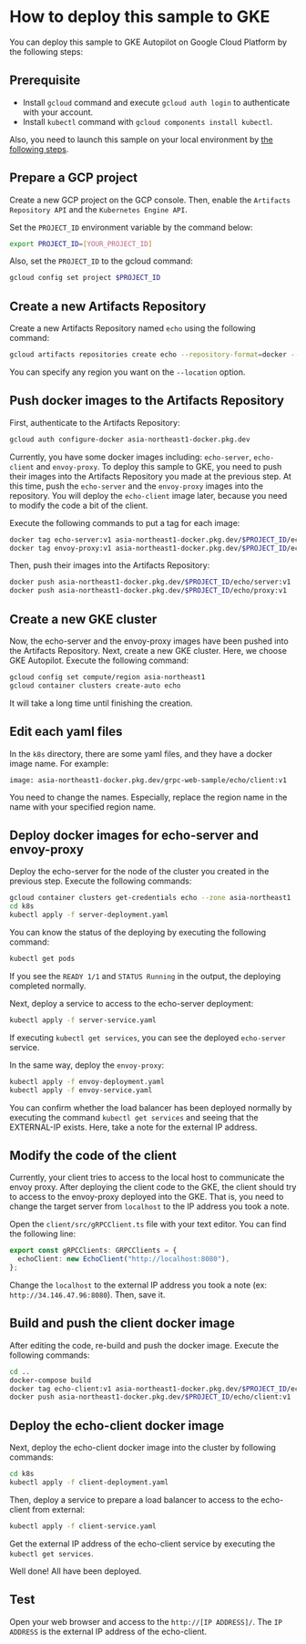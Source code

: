 # How to deploy this sample to GKE

You can deploy this sample to GKE Autopilot on Google Cloud Platform by the following steps:

## Prerequisite

* Install `gcloud` command and execute `gcloud auth login` to authenticate with your account.
* Install `kubectl` command with `gcloud components install kubectl`.

Also, you need to launch this sample on your local environment by [the following steps](../README.md).

## Prepare a GCP project

Create a new GCP project on the GCP console. Then, enable the `Artifacts Repository API` and the `Kubernetes Engine API`.

Set the `PROJECT_ID` environment variable by the command below:

```bash
export PROJECT_ID=[YOUR_PROJECT_ID]
```

Also, set the `PROJECT_ID` to the gcloud command:

```bash
gcloud config set project $PROJECT_ID
```

## Create a new Artifacts Repository

Create a new Artifacts Repository named `echo` using the following command:

```bash
gcloud artifacts repositories create echo --repository-format=docker --location=asia-northeast1 --description="Docker repository"
```

You can specify any region you want on the `--location` option.

## Push docker images to the Artifacts Repository

First, authenticate to the Artifacts Repository:

```bash
gcloud auth configure-docker asia-northeast1-docker.pkg.dev
```

Currently, you have some docker images including: `echo-server`, `echo-client` and `envoy-proxy`. To deploy this sample to GKE, you need to push their images into the Artifacts Repository you made at the previous step. At this time, push the `echo-server` and the `envoy-proxy` images into the repository. You will deploy the `echo-client` image later, because you need to modify the code a bit of the client.

Execute the following commands to put a tag for each image:

```bash
docker tag echo-server:v1 asia-northeast1-docker.pkg.dev/$PROJECT_ID/echo/server:v1
docker tag envoy-proxy:v1 asia-northeast1-docker.pkg.dev/$PROJECT_ID/echo/proxy:v1
```

Then, push their images into the Artifacts Repository:

```bash
docker push asia-northeast1-docker.pkg.dev/$PROJECT_ID/echo/server:v1
docker push asia-northeast1-docker.pkg.dev/$PROJECT_ID/echo/proxy:v1
```

## Create a new GKE cluster

Now, the echo-server and the envoy-proxy images have been pushed into the Artifacts Repository. Next, create a new GKE cluster. Here, we choose GKE Autopilot. Execute the following command:

```bash
gcloud config set compute/region asia-northeast1
gcloud container clusters create-auto echo
```

It will take a long time until finishing the creation.

## Edit each yaml files

In the `k8s` directory, there are some yaml files, and they have a docker image name. For example:

```
image: asia-northeast1-docker.pkg.dev/grpc-web-sample/echo/client:v1
```

You need to change the names. Especially, replace the region name in the name with your specified region name.

## Deploy docker images for echo-server and envoy-proxy

Deploy the echo-server for the node of the cluster you created in the previous step. Execute the following commands:

```bash
gcloud container clusters get-credentials echo --zone asia-northeast1
cd k8s
kubectl apply -f server-deployment.yaml
```

You can know the status of the deploying by executing the following command:

```bash
kubectl get pods
```

If you see the `READY 1/1` and `STATUS Running` in the output, the deploying completed normally.

Next, deploy a service to access to the echo-server deployment:

```bash
kubectl apply -f server-service.yaml
```

If executing `kubectl get services`, you can see the deployed `echo-server` service.

In the same way, deploy the `envoy-proxy`:

```bash
kubectl apply -f envoy-deployment.yaml
kubectl apply -f envoy-service.yaml
```

You can confirm whether the load balancer has been deployed normally by executing the command `kubectl get services` and seeing that the EXTERNAL-IP exists. Here, take a note for the external IP address.

## Modify the code of the client

Currently, your client tries to access to the local host to communicate the envoy proxy. After deploying the client code to the GKE, the client should try to access to the envoy-proxy deployed into the GKE. That is, you need to change the target server from `localhost` to the IP address you took a note.

Open the `client/src/gRPCClient.ts` file with your text editor. You can find the following line:

```ts
export const gRPCClients: GRPCClients = {
  echoClient: new EchoClient("http://localhost:8080"),
};
```

Change the `localhost` to the external IP address you took a note (ex: `http://34.146.47.96:8080`). Then, save it.

## Build and push the client docker image

After editing the code, re-build and push the docker image. Execute the following commands:

```bash
cd ..
docker-compose build
docker tag echo-client:v1 asia-northeast1-docker.pkg.dev/$PROJECT_ID/echo/client:v1
docker push asia-northeast1-docker.pkg.dev/$PROJECT_ID/echo/client:v1
```

## Deploy the echo-client docker image

Next, deploy the echo-client docker image into the cluster by following commands:

```bash
cd k8s
kubectl apply -f client-deployment.yaml
```

Then, deploy a service to prepare a load balancer to access to the echo-client from external:

```bash
kubectl apply -f client-service.yaml
```

Get the external IP address of the echo-client service by executing the `kubectl get services`.

Well done! All have been deployed.

## Test

Open your web browser and access to the `http://[IP ADDRESS]/`. The `IP ADDRESS` is the external IP address of the echo-client.
